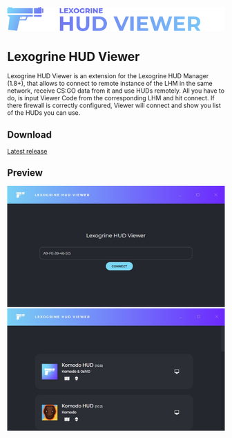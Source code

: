 ![Lexogrine HUD Viewer](assets/githubLogo.png?raw=true)
# Lexogrine HUD Viewer

Lexogrine HUD Viewer is an extension for the Lexogrine HUD Manager (1.8+), that allows to connect to remote instance of the LHM in the same network, receive CS:GO data from it and use HUDs remotely. All you have to do, is input Viewer Code from the corresponding LHM and hit connect. If there firewall is correctly configured, Viewer will connect and show you list of the HUDs you can use.

## Download

[Latest release](/releases/latest)
## Preview
![Lexogrine HUD Viewer](assets/preview1.jpg?raw=true)
![Lexogrine HUD Viewer](assets/preview2.jpg?raw=true)
